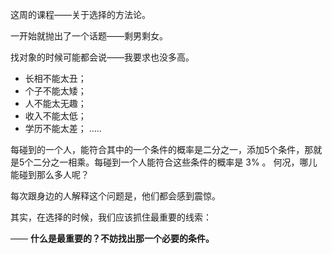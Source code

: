 这周的课程——关于选择的方法论。

一开始就抛出了一个话题——剩男剩女。

找对象的时候可能都会说——我要求也没多高。

* 长相不能太丑；
* 个子不能太矮；
* 人不能太无趣；
* 收入不能太低；
* 学历不能太差；
.....

每碰到的一个人，能符合其中的一个条件的概率是二分之一，添加5个条件，那就是5个二分之一相乘。每碰到一个人能符合这些条件的概率是 3% 。 何况，哪儿能碰到那么多人呢？

每次跟身边的人解释这个问题是，他们都会感到震惊。

其实，在选择的时候，我们应该抓住最重要的线索：

—— **什么是最重要的？不妨找出那一个必要的条件。**



 




